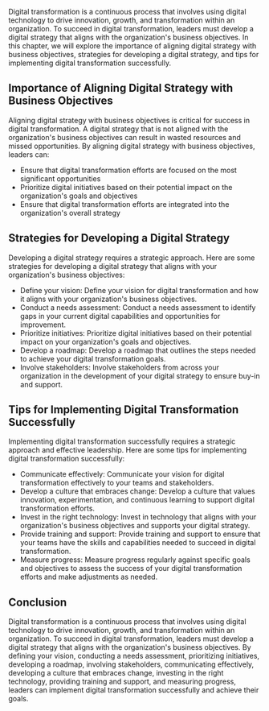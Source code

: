 
Digital transformation is a continuous process that involves using digital technology to drive innovation, growth, and transformation within an organization. To succeed in digital transformation, leaders must develop a digital strategy that aligns with the organization's business objectives. In this chapter, we will explore the importance of aligning digital strategy with business objectives, strategies for developing a digital strategy, and tips for implementing digital transformation successfully.

Importance of Aligning Digital Strategy with Business Objectives
----------------------------------------------------------------

Aligning digital strategy with business objectives is critical for success in digital transformation. A digital strategy that is not aligned with the organization's business objectives can result in wasted resources and missed opportunities. By aligning digital strategy with business objectives, leaders can:

* Ensure that digital transformation efforts are focused on the most significant opportunities
* Prioritize digital initiatives based on their potential impact on the organization's goals and objectives
* Ensure that digital transformation efforts are integrated into the organization's overall strategy

Strategies for Developing a Digital Strategy
--------------------------------------------

Developing a digital strategy requires a strategic approach. Here are some strategies for developing a digital strategy that aligns with your organization's business objectives:

* Define your vision: Define your vision for digital transformation and how it aligns with your organization's business objectives.
* Conduct a needs assessment: Conduct a needs assessment to identify gaps in your current digital capabilities and opportunities for improvement.
* Prioritize initiatives: Prioritize digital initiatives based on their potential impact on your organization's goals and objectives.
* Develop a roadmap: Develop a roadmap that outlines the steps needed to achieve your digital transformation goals.
* Involve stakeholders: Involve stakeholders from across your organization in the development of your digital strategy to ensure buy-in and support.

Tips for Implementing Digital Transformation Successfully
---------------------------------------------------------

Implementing digital transformation successfully requires a strategic approach and effective leadership. Here are some tips for implementing digital transformation successfully:

* Communicate effectively: Communicate your vision for digital transformation effectively to your teams and stakeholders.
* Develop a culture that embraces change: Develop a culture that values innovation, experimentation, and continuous learning to support digital transformation efforts.
* Invest in the right technology: Invest in technology that aligns with your organization's business objectives and supports your digital strategy.
* Provide training and support: Provide training and support to ensure that your teams have the skills and capabilities needed to succeed in digital transformation.
* Measure progress: Measure progress regularly against specific goals and objectives to assess the success of your digital transformation efforts and make adjustments as needed.

Conclusion
----------

Digital transformation is a continuous process that involves using digital technology to drive innovation, growth, and transformation within an organization. To succeed in digital transformation, leaders must develop a digital strategy that aligns with the organization's business objectives. By defining your vision, conducting a needs assessment, prioritizing initiatives, developing a roadmap, involving stakeholders, communicating effectively, developing a culture that embraces change, investing in the right technology, providing training and support, and measuring progress, leaders can implement digital transformation successfully and achieve their goals.
